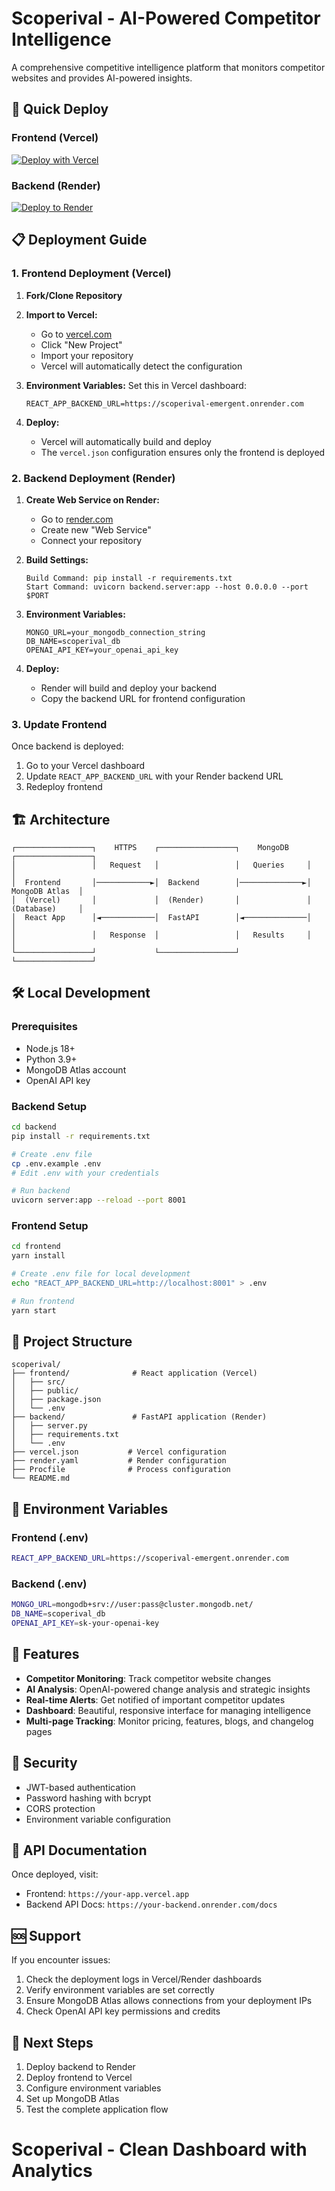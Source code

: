# Scoperival - AI-Powered Competitor Intelligence

A comprehensive competitive intelligence platform that monitors competitor websites and provides AI-powered insights.

## 🚀 Quick Deploy

### Frontend (Vercel)
[![Deploy with Vercel](https://vercel.com/button)](https://vercel.com/new/clone?repository-url=https://github.com/your-username/scoperival)

### Backend (Render)
[![Deploy to Render](https://render.com/images/deploy-to-render-button.svg)](https://render.com/deploy?repo=https://github.com/your-username/scoperival)

## 📋 Deployment Guide

### 1. Frontend Deployment (Vercel)

1. **Fork/Clone Repository**
2. **Import to Vercel:**
   - Go to [vercel.com](https://vercel.com)
   - Click "New Project"
   - Import your repository
   - Vercel will automatically detect the configuration

3. **Environment Variables:**
   Set this in Vercel dashboard:
   ```
   REACT_APP_BACKEND_URL=https://scoperival-emergent.onrender.com
   ```

4. **Deploy:**
   - Vercel will automatically build and deploy
   - The `vercel.json` configuration ensures only the frontend is deployed

### 2. Backend Deployment (Render)

1. **Create Web Service on Render:**
   - Go to [render.com](https://render.com)
   - Create new "Web Service"
   - Connect your repository

2. **Build Settings:**
   ```
   Build Command: pip install -r requirements.txt
   Start Command: uvicorn backend.server:app --host 0.0.0.0 --port $PORT
   ```

3. **Environment Variables:**
   ```
   MONGO_URL=your_mongodb_connection_string
   DB_NAME=scoperival_db
   OPENAI_API_KEY=your_openai_api_key
   ```

4. **Deploy:**
   - Render will build and deploy your backend
   - Copy the backend URL for frontend configuration

### 3. Update Frontend

Once backend is deployed:
1. Go to your Vercel dashboard
2. Update `REACT_APP_BACKEND_URL` with your Render backend URL
3. Redeploy frontend

## 🏗️ Architecture

```
┌─────────────────┐    HTTPS    ┌─────────────────┐    MongoDB    ┌─────────────────┐
│                 │   Request   │                 │   Queries     │                 │
│  Frontend       │────────────►│  Backend        │──────────────►│  MongoDB Atlas  │
│  (Vercel)       │             │  (Render)       │               │  (Database)     │
│  React App      │◄────────────│  FastAPI        │◄──────────────│                 │
│                 │   Response  │                 │   Results     │                 │
└─────────────────┘             └─────────────────┘               └─────────────────┘
```

## 🛠️ Local Development

### Prerequisites
- Node.js 18+
- Python 3.9+
- MongoDB Atlas account
- OpenAI API key

### Backend Setup
```bash
cd backend
pip install -r requirements.txt

# Create .env file
cp .env.example .env
# Edit .env with your credentials

# Run backend
uvicorn server:app --reload --port 8001
```

### Frontend Setup
```bash
cd frontend
yarn install

# Create .env file for local development
echo "REACT_APP_BACKEND_URL=http://localhost:8001" > .env

# Run frontend
yarn start
```

## 📁 Project Structure

```
scoperival/
├── frontend/              # React application (Vercel)
│   ├── src/
│   ├── public/
│   ├── package.json
│   └── .env
├── backend/               # FastAPI application (Render)
│   ├── server.py
│   ├── requirements.txt
│   └── .env
├── vercel.json           # Vercel configuration
├── render.yaml           # Render configuration
├── Procfile              # Process configuration
└── README.md
```

## 🔧 Environment Variables

### Frontend (.env)
```bash
REACT_APP_BACKEND_URL=https://scoperival-emergent.onrender.com
```

### Backend (.env)
```bash
MONGO_URL=mongodb+srv://user:pass@cluster.mongodb.net/
DB_NAME=scoperival_db
OPENAI_API_KEY=sk-your-openai-key
```

## 🚀 Features

- **Competitor Monitoring**: Track competitor website changes
- **AI Analysis**: OpenAI-powered change analysis and strategic insights
- **Real-time Alerts**: Get notified of important competitor updates
- **Dashboard**: Beautiful, responsive interface for managing intelligence
- **Multi-page Tracking**: Monitor pricing, features, blogs, and changelog pages

## 🔐 Security

- JWT-based authentication
- Password hashing with bcrypt
- CORS protection
- Environment variable configuration

## 📝 API Documentation

Once deployed, visit:
- Frontend: `https://your-app.vercel.app`
- Backend API Docs: `https://your-backend.onrender.com/docs`

## 🆘 Support

If you encounter issues:
1. Check the deployment logs in Vercel/Render dashboards
2. Verify environment variables are set correctly
3. Ensure MongoDB Atlas allows connections from your deployment IPs
4. Check OpenAI API key permissions and credits

## 🎯 Next Steps

1. Deploy backend to Render
2. Deploy frontend to Vercel
3. Configure environment variables
4. Set up MongoDB Atlas
5. Test the complete application flow
# Scoperival - Clean Dashboard with Analytics
